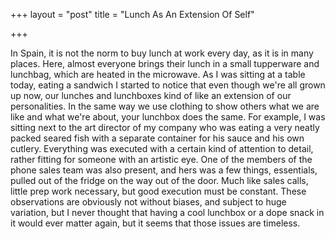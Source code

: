 +++
layout = "post"
title = "Lunch As An Extension Of Self"

+++

In Spain, it is not the norm to buy lunch at work every day, as it is in many places. Here, almost everyone brings their lunch in a small tupperware and lunchbag, which are heated in the microwave.
As I was sitting at a table today, eating a sandwich I started to notice that even though we're all grown up now, our lunches and lunchboxes kind of like an extension of our personalities. In the same way we use clothing to show others what we are like and what we're about, your lunchbox does the same. For example, I was sitting next to the art director of my company who was eating a very neatly packed seared fish with a separate container for his sauce and his own cutlery. Everything was executed with a certain kind of attention to detail, rather fitting for someone with an artistic eye. One of the members of the phone sales team was also present, and hers was a few things, essentials, pulled out of the fridge on the way out of the door. Much like sales calls, little prep work necessary, but good execution must be constant. 
These observations are obviously not without biases, and subject to huge variation, but I never thought that having a cool lunchbox or a dope snack in it would ever matter again, but it seems that those issues are timeless. 
